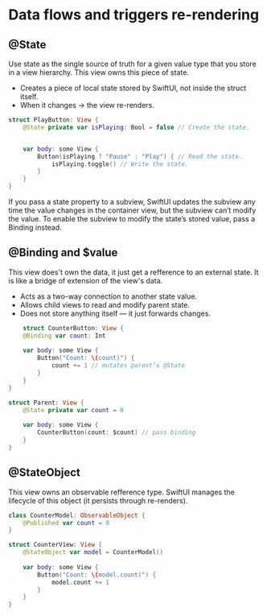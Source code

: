 # Data flows and triggers re-rendering

## @State

Use state as the single source of truth for a given value type that you store in a view hierarchy. This view owns this piece of state.

- Creates a piece of local state stored by SwiftUI, not inside the struct itself.
- When it changes → the view re-renders.

```swift
struct PlayButton: View {
    @State private var isPlaying: Bool = false // Create the state.


    var body: some View {
        Button(isPlaying ? "Pause" : "Play") { // Read the state.
            isPlaying.toggle() // Write the state.
        }
    }
}
```
If you pass a state property to a subview, SwiftUI updates the subview any time the value changes in the container view, but the subview can’t modify the value. To enable the subview to modify the state’s stored value, pass a Binding instead.



## @Binding and $value

This view does't own the data, it just get a refference to an external state.
It is like a bridge of extension of the view's data.

- Acts as a two-way connection to another state value.
- Allows child views to read and modify parent state.
- Does not store anything itself — it just forwards changes.

```swift
    struct CounterButton: View {
    @Binding var count: Int
    
    var body: some View {
        Button("Count: \(count)") {
            count += 1 // mutates parent’s @State
        }
    }
}

struct Parent: View {
    @State private var count = 0
    
    var body: some View {
        CounterButton(count: $count) // pass binding
    }
}
```


## @StateObject 

This view owns an observable refference type.
SwiftUI manages the lifecycle of this object (it persists through re-renders).

```swift
class CounterModel: ObservableObject {
    @Published var count = 0
}

struct CounterView: View {
    @StateObject var model = CounterModel()
    
    var body: some View {
        Button("Count: \(model.count)") {
            model.count += 1
        }
    }
}
```

